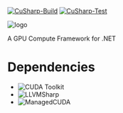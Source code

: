 [![CuSharp-Build](https://github.com/dotnet4GPU/CuSharp/actions/workflows/cusharp-build.yml/badge.svg)](https://github.com/dotnet4GPU/CuSharp/actions/workflows/cusharp-build.yml)
[![CuSharp-Test](https://github.com/dotnet4GPU/CuSharp/actions/workflows/cusharp-test.yml/badge.svg)](https://github.com/dotnet4GPU/CuSharp/actions/workflows/cusharp-test.yml)

![logo](https://github.com/dotnet4GPU/CuSharp/assets/36261505/37298b8a-ef9a-44c0-a019-2bff7fc8fe73)  

A GPU Compute Framework for .NET

# Dependencies
- ![CUDA Toolkit](https://developer.nvidia.com/cuda-toolkit)
- ![LLVMSharp](https://github.com/dotnet/LLVMSharp)
- ![ManagedCUDA](https://github.com/kunzmi/managedCuda)
